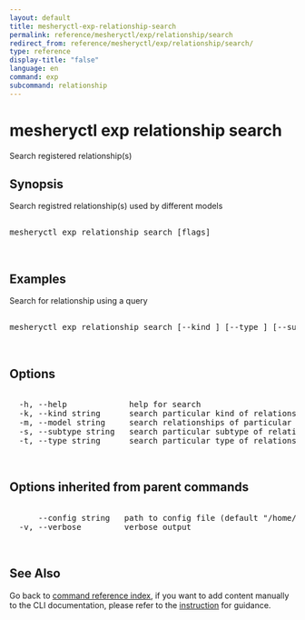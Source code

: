 ```yaml
---
layout: default
title: mesheryctl-exp-relationship-search
permalink: reference/mesheryctl/exp/relationship/search
redirect_from: reference/mesheryctl/exp/relationship/search/
type: reference
display-title: "false"
language: en
command: exp
subcommand: relationship
---
```


# mesheryctl exp relationship search

Search registered relationship(s)

## Synopsis

Search registred relationship(s) used by different models
<pre class='codeblock-pre'>
<div class='codeblock'>
mesheryctl exp relationship search [flags]

</div>
</pre> 

## Examples

Search for relationship using a query
<pre class='codeblock-pre'>
<div class='codeblock'>
mesheryctl exp relationship search [--kind <kind>] [--type <type>] [--subtype <subtype>] [--model <model>] [query-text]

</div>
</pre> 

## Options

<pre class='codeblock-pre'>
<div class='codeblock'>
  -h, --help             help for search
  -k, --kind string      search particular kind of relationships
  -m, --model string     search relationships of particular model name
  -s, --subtype string   search particular subtype of relationships
  -t, --type string      search particular type of relationships

</div>
</pre>

## Options inherited from parent commands

<pre class='codeblock-pre'>
<div class='codeblock'>
      --config string   path to config file (default "/home/runner/.meshery/config.yaml")
  -v, --verbose         verbose output

</div>
</pre>

## See Also

Go back to [command reference index](/reference/mesheryctl/), if you want to add content manually to the CLI documentation, please refer to the [instruction](/project/contributing/contributing-cli#preserving-manually-added-documentation) for guidance.
